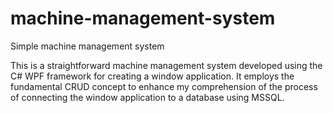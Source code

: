 # machine-management-system
Simple machine management system


This is a straightforward machine management system developed using the C# WPF framework for creating a window application. 
It employs the fundamental CRUD concept to enhance my comprehension of the process of connecting the window application to a database using MSSQL.
